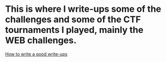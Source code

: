 # This is where I write-ups some of the challenges and some of the CTF tournaments I played, mainly the WEB challenges. 

[How to write a good write-ups](http://pequalsnp-team.github.io/cheatsheet/writing-good-writeup)
